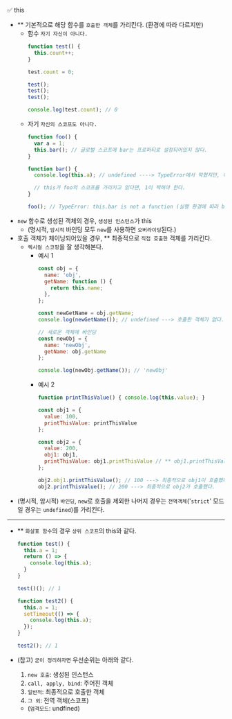 ✅ this

* ** 기본적으로 해당 함수를 `호출한 객체`를 가리킨다. (환경에 따라 다르지만)
  * 함수 `자기 자신이 아니다.`
    ```js
    function test() {
      this.count++;
    }

    test.count = 0;

    test();
    test();
    test();

    console.log(test.count); // 0
    ```
  * 자기 `자신의 스코프도 아니다.`
    ```js
    function foo() {
      var a = 1;
      this.bar(); // 글로벌 스코프에 bar는 프로퍼티로 설정되어있지 않다.
    }

    function bar() {
      console.log(this.a); // undefined ----> TypeError에서 막혔지만, 애초에 여기서도 this는 글로벌 스코프를 가리킨다.

      // this가 foo의 스코프를 가리키고 있다면, 1이 찍혀야 한다.
    }

    foo(); // TypeError: this.bar is not a function (실행 환경에 따라 bar가 실행되기도 한다.)
    ```
* `new` 함수로 생성된 객체의 경우, `생성된 인스턴스`가 this
  * (명시적, `암시적` 바인딩 모두 `new`를 사용하면 `오버라이딩`된다.)
* 호출 객체가 체이닝되어있을 경우, ** 최종적으로 `직접 호출한` 객체를 가리킨다.
  * `렉시컬 스코핑`을 잘 생각해본다.
    * 예시 1
      ```js
      const obj = {
        name: 'obj',
        getName: function () {
          return this.name;
        },
      };

      const newGetName = obj.getName;
      console.log(newGetName()); // undefined ---> 호출한 객체가 없다.

      // 새로운 객체에 바인딩
      const newObj = {
        name: 'newObj',
        getName: obj.getName
      };

      console.log(newObj.getName()); // 'newObj'
      ```
    * 예시 2
      ```js
      function printThisValue() { console.log(this.value); }

      const obj1 = {
        value: 100,
        printThisValue: printThisValue
      };

      const obj2 = {
        value: 200,
        obj1: obj1,
        printThisValue: obj1.printThisValue // ** obj1.printThisValue라는 함수 내용을 할당한 것이지, obj1이 호출한 것은 아니다!!
      };

      obj2.obj1.printThisValue(); // 100 ---> 최종적으로 obj1이 호출했다.
      obj2.printThisValue(); // 200 ---> 최종적으로 obj2가 호출했다.
      ```
* (명시적, 암시적) `바인딩`, `new`로 호출을 제외한 나머지 경우는 `전역객체`('`strict`' 모드일 경우는 `undefined`)를 가리킨다.

<hr />

* ** `화살표 함수`의 경우 `상위 스코프`의 this와 같다.
  ```javascript
  function test() {
    this.a = 1;
    return () => {
      console.log(this.a);
    }
  }

  test()(); // 1

  function test2() {
    this.a = 1;
    setTimeout(() => {
      console.log(this.a);
    });
  }

  test2(); // 1
  ```

* (참고) `굳이 정리하자면` 우선순위는 아래와 같다.
  1. `new 호출`: 생성된 인스턴스
  2. `call, apply, bind`: 주어진 객체
  3. `일반적`: 최종적으로 호출한 객체
  4. `그 외`: 전역 객체(스코프)
    * (`엄격모드`: undfined)